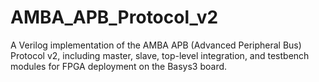 # AMBA_APB_Protocol_v2
A Verilog implementation of the AMBA APB (Advanced Peripheral Bus) Protocol v2, including master, slave, top-level integration, and testbench modules for FPGA deployment on the Basys3 board.
